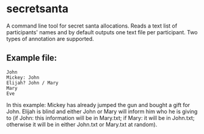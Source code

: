 # secretsanta

A command line tool for secret santa allocations. Reads a text list of
participants' names and by default outputs one text file per participant. Two
types of annotation are supported.

## Example file:
```
John
Mickey: John
Elijah? John / Mary
Mary
Eve
```

In this example: Mickey has already jumped the gun and bought a gift for John.
Elijah is blind and either John or Mary will inform him who he is giving to
(if John: this information will be in Mary.txt; if Mary: it will be in John.txt;
otherwise it will be in either John.txt or Mary.txt at random).
